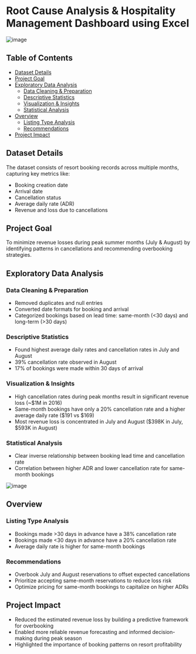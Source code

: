 # Root Cause Analysis & Hospitality Management Dashboard using Excel

![image](https://github.com/user-attachments/assets/cca961dc-cda3-4126-935b-273331cfa9ee)

## Table of Contents
- [Dataset Details](#dataset-details)
- [Project Goal](#project-goal)
- [Exploratory Data Analysis](#exploratory-data-analysis)
  - [Data Cleaning & Preparation](#data-cleaning--preparation)
  - [Descriptive Statistics](#descriptive-statistics)
  - [Visualization & Insights](#visualization--insights)
  - [Statistical Analysis](#statistical-analysis)
- [Overview](#overview)
  - [Listing Type Analysis](#listing-type-analysis)
  - [Recommendations](#recommendations)
- [Project Impact](#project-impact)

## Dataset Details
The dataset consists of resort booking records across multiple months, capturing key metrics like:
- Booking creation date
- Arrival date
- Cancellation status
- Average daily rate (ADR)
- Revenue and loss due to cancellations

## Project Goal
To minimize revenue losses during peak summer months (July & August) by identifying patterns in cancellations and recommending overbooking strategies.

## Exploratory Data Analysis

### Data Cleaning & Preparation
- Removed duplicates and null entries
- Converted date formats for booking and arrival
- Categorized bookings based on lead time: same-month (<30 days) and long-term (>30 days)

### Descriptive Statistics
- Found highest average daily rates and cancellation rates in July and August
- 39% cancellation rate observed in August
- 17% of bookings were made within 30 days of arrival

### Visualization & Insights
- High cancellation rates during peak months result in significant revenue loss (~$1M in 2016)
- Same-month bookings have only a 20% cancellation rate and a higher average daily rate ($191 vs $169)
- Most revenue loss is concentrated in July and August ($398K in July, $593K in August)

### Statistical Analysis
- Clear inverse relationship between booking lead time and cancellation rate
- Correlation between higher ADR and lower cancellation rate for same-month bookings

![image](https://github.com/user-attachments/assets/f54de3a0-0fc3-4b25-a362-1718dd9c2d5b)

## Overview

### Listing Type Analysis
- Bookings made >30 days in advance have a 38% cancellation rate
- Bookings made <30 days in advance have a 20% cancellation rate
- Average daily rate is higher for same-month bookings

### Recommendations
- Overbook July and August reservations to offset expected cancellations
- Prioritize accepting same-month reservations to reduce loss risk
- Optimize pricing for same-month bookings to capitalize on higher ADRs

## Project Impact
- Reduced the estimated revenue loss by building a predictive framework for overbooking
- Enabled more reliable revenue forecasting and informed decision-making during peak season
- Highlighted the importance of booking patterns on resort profitability

